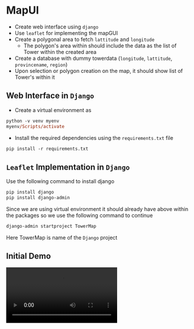 # MapUI
- Create web interface using `django`
- Use `leaflet` for implementing the mapGUI
- Create a polygonal area to fetch  `lattitude` and `longitude`  
    - The polygon's area within should include the data as the list of Tower within the created area 
- Create a database with dummy towerdata (`longitude`, `lattitude`, `provincename`, `region`)
- Upon selection or polygon creation on the map, it should show list of Tower's within it

## Web Interface in `Django`

- Create a virtual environment as
```ps
python -v venv myenv 
myenv/Scripts/activate
```
- Install the required dependencies using the `requirements.txt` file
```ps
pip install -r requirements.txt   
```

## `Leaflet` Implementation in `Django`

Use the following command to install django

```ps
pip install django
pip install django-admin
```
Since we are using virtual environment it should already have above within the packages so we use the following command to continue

```ps
django-admin startproject TowerMap
```
Here TowerMap is name of the `Django` project

## Initial Demo 
<video src="./Assets/Map Selector.mp4" controls loop>
